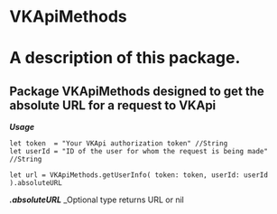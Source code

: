 
# VKApiMethods

A description of this package.
=======
## Package VKApiMethods designed to get the absolute URL for a request to VKApi

***Usage***
```
let token  = "Your VKApi authorization token" //String
let userId = "ID of the user for whom the request is being made" //String

let url = VKApiMethods.getUserInfo( token: token, userId: userId ).absoluteURL
```
***.absoluteURL*** _Optional type returns URL or nil
